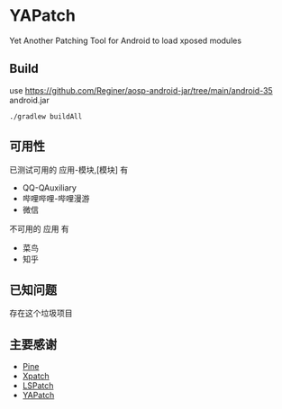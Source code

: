 # YAPatch

Yet Another Patching Tool for Android to load xposed modules

## Build

use https://github.com/Reginer/aosp-android-jar/tree/main/android-35 android.jar

```shell
./gradlew buildAll
```

## 可用性

已测试可用的 应用-模块,[模块] 有

- QQ-QAuxiliary
- 哔哩哔哩-哔哩漫游
- 微信

不可用的 应用 有

- 菜鸟
- 知乎

## 已知问题

存在这个垃圾项目

## 主要感谢
- [Pine](https://github.com/canyie/pine)
- [Xpatch](https://github.com/WindySha/Xpatch)
- [LSPatch](https://github.com/LSPosed/LSPatch)
- [YAPatch](https://github.com/duzhaokun123/YAPatch)

